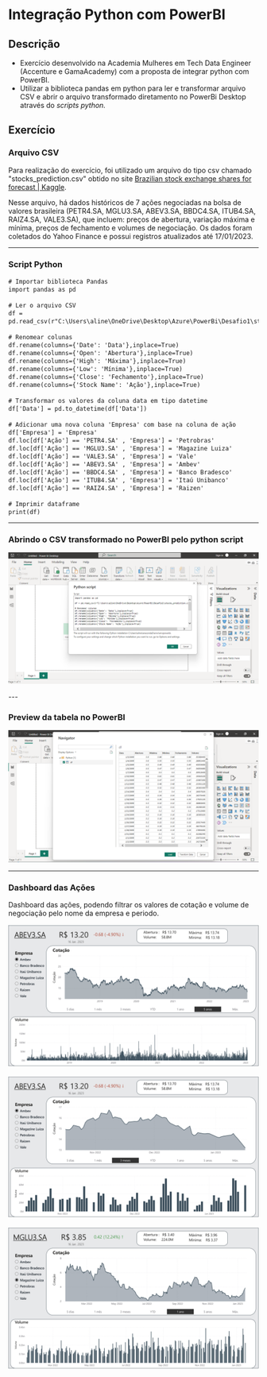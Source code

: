 # Integração Python com PowerBI

## Descrição

* Exercício desenvolvido na Academia Mulheres em Tech Data Engineer (Accenture e GamaAcademy) com a proposta de integrar python com PowerBI.
* Utilizar a biblioteca pandas em python para ler e transformar arquivo CSV e abrir o arquivo transformado diretamento no PowerBi Desktop através do *scripts python.*

## Exercício

### Arquivo CSV

Para realização do exercício, foi utilizado um arquivo do tipo csv chamado "stocks_prediction.csv" obtido no site [Brazilian stock exchange shares for forecast | Kaggle](https://www.kaggle.com/datasets/marcosgois07/brazilian-stock-exchange-shares-for-forecast).

Nesse arquivo, há dados históricos de 7 ações negociadas na bolsa de valores brasileira (PETR4.SA, MGLU3.SA, ABEV3.SA, BBDC4.SA, ITUB4.SA, RAIZ4.SA, VALE3.SA), que incluem: preços de abertura, variação máxima e mínima, preços de fechamento e volumes de negociação. Os dados foram coletados do Yahoo Finance e possui registros atualizados até 17/01/2023.

---

### Script Python

```
# Importar biblioteca Pandas
import pandas as pd 

# Ler o arquivo CSV
df = pd.read_csv(r"C:\Users\aline\OneDrive\Desktop\Azure\PowerBi\Desafio1\stocks_prediction.csv")

# Renomear colunas
df.rename(columns={'Date': 'Data'},inplace=True)
df.rename(columns={'Open': 'Abertura'},inplace=True)
df.rename(columns={'High': 'Máxima'},inplace=True)
df.rename(columns={'Low': 'Mínima'},inplace=True)
df.rename(columns={'Close': 'Fechamento'},inplace=True)
df.rename(columns={'Stock Name': 'Ação'},inplace=True)

# Transformar os valores da coluna data em tipo datetime
df['Data'] = pd.to_datetime(df['Data'])

# Adicionar uma nova coluna 'Empresa' com base na coluna de ação
df['Empresa'] = 'Empresa' 
df.loc[df['Ação'] == 'PETR4.SA' , 'Empresa'] = 'Petrobras'
df.loc[df['Ação'] == 'MGLU3.SA' , 'Empresa'] = 'Magazine Luiza'
df.loc[df['Ação'] == 'VALE3.SA' , 'Empresa'] = 'Vale'
df.loc[df['Ação'] == 'ABEV3.SA' , 'Empresa'] = 'Ambev'
df.loc[df['Ação'] == 'BBDC4.SA' , 'Empresa'] = 'Banco Bradesco'
df.loc[df['Ação'] == 'ITUB4.SA' , 'Empresa'] = 'Itaú Unibanco'
df.loc[df['Ação'] == 'RAIZ4.SA' , 'Empresa'] = 'Raizen'

# Imprimir dataframe
print(df)
```

---

### Abrindo o CSV transformado no PowerBI pelo python script

<img src="https://github.com/alinetsbarreto/python-powerbi/blob/main/pythonscript.png">
</p>
---

### Preview da tabela no PowerBI

<img src="https://github.com/alinetsbarreto/python-powerbi/blob/main/tabelapreview.png">
</p>

---

### Dashboard das Ações

Dashboard das ações, podendo filtrar os valores de cotação e volume de negociação pelo nome da empresa e periodo.

<img src="https://github.com/alinetsbarreto/python-powerbi/blob/main/dashboard1.png">
</p>

<img src="https://github.com/alinetsbarreto/python-powerbi/blob/main/dashboard2.png">
</p>

<img src="https://github.com/alinetsbarreto/python-powerbi/blob/main/dashboard3.png">
</p>
